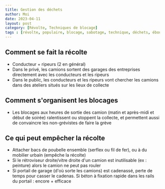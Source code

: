 ```yaml
---
title: Gestion des déchets
author: Moi
date: 2023-04-11
layout: post
category: [Révolte, Techniques de blocage]
tags : [révolte, populaire, blocage, sabotage, technique, déchets, éboueurs]
---
```


## Comment se fait la récolte

- Conducteur + ripeurs (2 en général)
- Dans le privé, les camions sortent des garages des entreprises directement avec les conducteurs et les ripeurs
- Dans le public, les conducteurs et les ripeurs vont chercher les camions dans des ateliers situés sur les lieux de collecte

## Comment s'organisent les blocages

- Les blocages aux heures de sortie des camion (matin et après-midi et début de soirée) ralentissent ou stoppent la collecte, et permettent aussi de convaincre les non-grévistes de faire la grève

## Ce qui peut empêcher la récolte

- Attacher bacs de poubelle ensemble (serflex ou fil de fer), ou à du mobilier urbain (empêche la récolte)
- Si le rétroviseur droite/vitre droite d'un camion est inutilisable (ex : peinture) alors le camion ne peut pas rouler
- Si portail de garage (d'où sorte les camions) est cadenassé, perte de temps pour casser le cadenas. Si béton à fixation rapide dans les rails du portail : encore + efficace